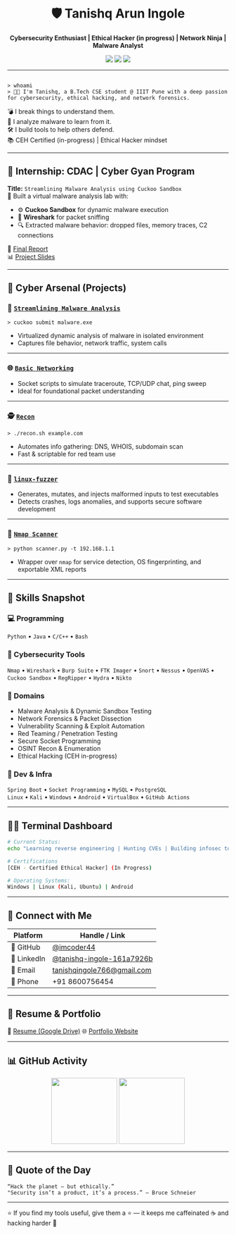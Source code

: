 <h1 align="center">🛡️ Tanishq Arun Ingole</h1>
<p align="center"><strong>Cybersecurity Enthusiast | Ethical Hacker (in progress) | Network Ninja | Malware Analyst</strong></p>
<p align="center">
  <img src="https://img.shields.io/badge/OSINT-Hunter-blue?style=flat-square&logo=hackthebox&logoColor=white">
  <img src="https://img.shields.io/badge/Red%20Team-Offensive-brightgreen?style=flat-square&logo=virustotal">
  <img src="https://img.shields.io/badge/Linux-Terminal-black?style=flat-square&logo=linux">
</p>

---

```

> whoami
> 👨‍💻 I'm Tanishq, a B.Tech CSE student @ IIIT Pune with a deep passion for cybersecurity, ethical hacking, and network forensics.

````

💣 I break things to understand them.  
🔬 I analyze malware to learn from it.  
🛠️ I build tools to help others defend.  
📚 CEH Certified (in-progress) | Ethical Hacker mindset

---

## 🧪 Internship: CDAC | Cyber Gyan Program

**Title:** `Streamlining Malware Analysis using Cuckoo Sandbox`  
🧠 Built a virtual malware analysis lab with:

- ⚙️ **Cuckoo Sandbox** for dynamic malware execution
- 🧩 **Wireshark** for packet sniffing
- 🔍 Extracted malware behavior: dropped files, memory traces, C2 connections

📄 [Final Report](https://github.com/imcoder44/Streamlining-Malware-Analysis-Introducing-Cuckoo-Sandbox/blob/main/Project_.pdf)  
📊 [Project Slides](https://github.com/imcoder44/Streamlining-Malware-Analysis-Introducing-Cuckoo-Sandbox/blob/main/Project_ppt.pdf)

---

## 🧰 Cyber Arsenal (Projects)

### 🔎 [`Streamlining Malware Analysis`](https://github.com/imcoder44/Streamlining-Malware-Analysis-Introducing-Cuckoo-Sandbox/tree/main)
`> cuckoo submit malware.exe`
- Virtualized dynamic analysis of malware in isolated environment
- Captures file behavior, network traffic, system calls

---

### 🌐 [`Basic Networking`](https://github.com/imcoder44/Basic-Networking)
- Socket scripts to simulate traceroute, TCP/UDP chat, ping sweep
- Ideal for foundational packet understanding

---

### 🕵️ [`Recon`](https://github.com/imcoder44/Recon)
`> ./recon.sh example.com`
- Automates info gathering: DNS, WHOIS, subdomain scan
- Fast & scriptable for red team use

---

### 🤖 [`linux-fuzzer`](https://github.com/imcoder44/linux-fuzzer)
- Generates, mutates, and injects malformed inputs to test executables
- Detects crashes, logs anomalies, and supports secure software development

---

### 📡 [`Nmap Scanner`](https://github.com/imcoder44/nmap-scanner)
`> python scanner.py -t 192.168.1.1`
- Wrapper over `nmap` for service detection, OS fingerprinting, and exportable XML reports

---

## 🎯 Skills Snapshot

### 💻 Programming
`Python` • `Java` • `C/C++` • `Bash` 

### 🧠 Cybersecurity Tools
`Nmap` • `Wireshark` • `Burp Suite` • `FTK Imager` • `Snort` • `Nessus` • `OpenVAS` • `Cuckoo Sandbox` • `RegRipper` • `Hydra` • `Nikto`

### 🧪 Domains
- Malware Analysis & Dynamic Sandbox Testing  
- Network Forensics & Packet Dissection  
- Vulnerability Scanning & Exploit Automation  
- Red Teaming / Penetration Testing  
- Secure Socket Programming  
- OSINT Recon & Enumeration  
- Ethical Hacking (CEH in-progress)

### 🧰 Dev & Infra
`Spring Boot` • `Socket Programming` • `MySQL` • `PostgreSQL`  
`Linux` • `Kali` • `Windows` • `Android` • `VirtualBox` • `GitHub Actions`

---

## 👨‍💻 Terminal Dashboard

```bash
# Current Status:
echo "Learning reverse engineering | Hunting CVEs | Building infosec tools"
````

```bash
# Certifications
[CEH - Certified Ethical Hacker] (In Progress)
```

```bash
# Operating Systems:
Windows | Linux (Kali, Ubuntu) | Android
```

---

## 🔗 Connect with Me

| Platform    | Handle / Link                                                                      |
| ----------- | ---------------------------------------------------------------------------------- |
| 🐙 GitHub   | [@imcoder44](https://github.com/imcoder44)                                         |
| 💼 LinkedIn | [@tanishq-ingole-161a7926b](https://www.linkedin.com/in/tanishq-ingole-161a7926b/) |
| 📧 Email    | [tanishqingole766@gmail.com](mailto:tanishqingole766@gmail.com)                      |
| 📱 Phone    | +91 8600756454                                                                     |

---

## 📄 Resume & Portfolio

📄 [Resume (Google Drive)](https://drive.google.com/your-resume-link)
🌐 [Portfolio Website](https://o-mipro.netlify.app/)

---

## 📊 GitHub Activity

<p align="center">
  <img src="https://github-readme-stats.vercel.app/api?username=imcoder44&theme=radical&show_icons=true" height="150"/>
  <img src="https://github-readme-stats.vercel.app/api/top-langs/?username=imcoder44&layout=compact&theme=radical" height="150"/>
</p>

---

## 🧠 Quote of the Day

```
“Hack the planet — but ethically.”  
"Security isn’t a product, it’s a process.” — Bruce Schneier
```

---

⭐ If you find my tools useful, give them a ⭐ — it keeps me caffeinated ☕ and hacking harder 🧠

```
